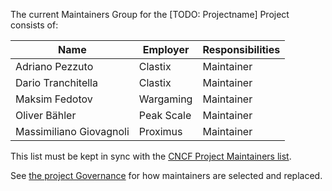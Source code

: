 The current Maintainers Group for the [TODO: Projectname] Project consists of:

| Name                      | Employer    | Responsibilities |
| ------------------------- | ----------- | ---------------- |
|  Adriano Pezzuto          | Clastix     |  Maintainer      |
|  Dario Tranchitella       | Clastix     |  Maintainer      |
|  Maksim Fedotov           | Wargaming   |  Maintainer      |
|  Oliver Bähler            | Peak Scale  |  Maintainer      |
|  Massimiliano Giovagnoli  | Proximus    |  Maintainer      |

This list must be kept in sync with the [CNCF Project Maintainers list](https://github.com/cncf/foundation/blob/master/project-maintainers.csv).

See [the project Governance](GOVERNANCE.md) for how maintainers are selected and replaced.